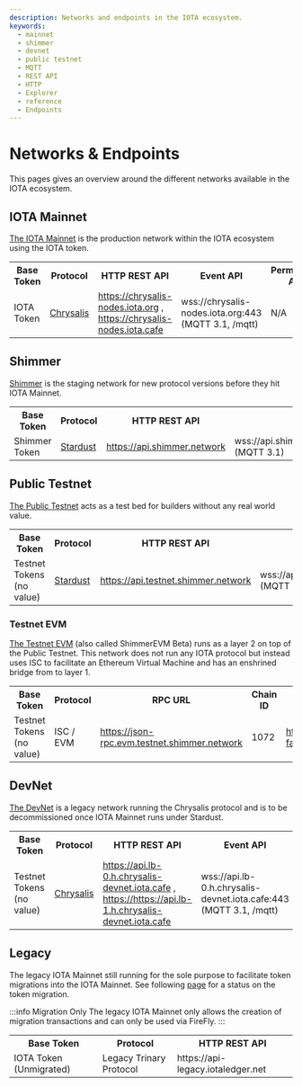 ```yaml
---
description: Networks and endpoints in the IOTA ecosystem.
keywords:
  - mainnet
  - shimmer
  - devnet
  - public testnet
  - MQTT
  - REST API
  - HTTP
  - Explorer
  - reference
  - Endpoints
---
```


# Networks & Endpoints

This pages gives an overview around the different networks available in the IOTA ecosystem.

## IOTA Mainnet

[The IOTA Mainnet](https://explorer.iota.org/mainnet) is the production network within the IOTA ecosystem using the IOTA
token.

<table>
  <tbody>
    <tr>
      <th>Base Token</th>
      <th>Protocol</th>
      <th>HTTP REST API</th>
      <th>Event API</th>
      <th>Permanode API</th>
      <th>Faucet</th>
    </tr>
    <tr>
      <td>IOTA Token</td>
      <td><a href="/learn/chrysalis/introduction/">Chrysalis</a></td>
      <td>
          <a href="https://chrysalis-nodes.iota.org/api/v1/info">https://chrysalis-nodes.iota.org</a>
          , <a href="https://chrysalis-nodes.iota.cafe/api/v1/info">https://chrysalis-nodes.iota.cafe</a>
      </td>
      <td>
        wss://chrysalis-nodes.iota.org:443 (MQTT 3.1, /mqtt)
      </td>
      <td>N/A</td>
      <td>N/A</td>
    </tr>
  </tbody>
</table>

## Shimmer

[Shimmer](https://explorer.iota.org/shimmer) is the staging network for new protocol versions before they hit IOTA
Mainnet.

<table>
  <tbody>
    <tr>
      <th>Base Token</th>
      <th>Protocol</th>
      <th>HTTP REST API</th>
      <th>Event API</th>
      <th>Permanode API</th>
      <th>Faucet</th>
    </tr>
    <tr>
      <td>Shimmer Token</td>
      <td><a href="/learn/stardust/introduction/">Stardust</a></td>
      <td>
          <a href="https://api.shimmer.network/api/core/v2/info">https://api.shimmer.network</a>
      </td>
      <td>
          wss://api.shimmer.network:443/api/mqtt/v1 (MQTT 3.1)
      </td>
      <td>https://chronicle.shimmer.network</td>
      <td>N/A</td>
    </tr>
  </tbody>
</table>

## Public Testnet

[The Public Testnet](https://explorer.iota.org/testnet) acts as a test bed for builders without any real world value.

<table>
  <tbody>
    <tr>
      <th>Base Token</th>
      <th>Protocol</th>
      <th>HTTP REST API</th>
      <th>Event API</th>
      <th>Permanode API</th>
      <th>Faucet</th>
    </tr>
    <tr>
      <td>Testnet Tokens (no value)</td>
      <td><a href="/learn/stardust/introduction/">Stardust</a></td>
      <td>
        <a href="https://api.testnet.shimmer.network/api/core/v2/info">https://api.testnet.shimmer.network</a>
      </td>
      <td>
        wss://api.testnet.shimmer.network:443/api/mqtt/v1 (MQTT 3.1)
      </td>
      <td>https://chronicle.testnet.shimmer.network</td>
      <td>
        <a href="https://faucet.testnet.shimmer.network/api/info">https://faucet.testnet.shimmer.network</a>
      </td>
    </tr>
  </tbody>
</table>

### Testnet EVM

[The Testnet EVM](https://explorer.evm.testnet.shimmer.network/) (also called ShimmerEVM Beta) runs as a layer 2 on top of the Public Testnet. This network does not run
any IOTA protocol but instead uses ISC to facilitate an Ethereum Virtual Machine and has an enshrined bridge from to
layer 1.

<table>
  <tbody>
    <tr>
      <th>Base Token</th>
      <th>Protocol</th>
      <th>RPC URL</th>
      <th>Chain ID</th>
      <th>Faucet</th>
    </tr>
    <tr>
      <td>Testnet Tokens (no value)</td>
      <td>ISC / EVM</td>
      <td>
        <a href="https://json-rpc.evm.testnet.shimmer.network">https://json-rpc.evm.testnet.shimmer.network</a>
      </td>
      <td>1072</td>
      <td><a href="https://evm-faucet.testnet.shimmer.network">https://evm-faucet.testnet.shimmer.network</a></td>
    </tr>
  </tbody>
</table>

## DevNet

[The DevNet](https://explorer.iota.org/legacy-mainnet) is a legacy network running the Chrysalis protocol and is to be
decommissioned once IOTA Mainnet runs under Stardust.

<table>
  <tbody>
    <tr>
      <th>Base Token</th>
      <th>Protocol</th>
      <th>HTTP REST API</th>
      <th>Event API</th>
      <th>Permanode API</th>
      <th>Faucet</th>
    </tr>
    <tr>
      <td>Testnet Tokens (no value)</td>
      <td><a href="/learn/chrysalis/introduction/">Chrysalis</a></td>
      <td>
        <a href="https://api.lb-0.h.chrysalis-devnet.iota.cafe/api/v1/info">https://api.lb-0.h.chrysalis-devnet.iota.cafe</a>
        , <a href="https://api.lb-1.h.chrysalis-devnet.iota.cafe/api/v1/info">https://https://api.lb-1.h.chrysalis-devnet.iota.cafe</a>
      </td>
      <td>wss://api.lb-0.h.chrysalis-devnet.iota.cafe:443 (MQTT 3.1, /mqtt)</td>
      <td>https://chronicle.testnet.shimmer.network</td>
      <td>
        <a href="https://faucet.testnet.shimmer.network/api/info">https://faucet.testnet.shimmer.network</a>
      </td>
    </tr>
  </tbody>
</table>

## Legacy

The legacy IOTA Mainnet still running for the sole purpose to facilitate token migrations into the IOTA Mainnet.
See following [page](https://chrysalis.iota.org/status) for a status on the token migration.

:::info Migration Only
The legacy IOTA Mainnet only allows the creation of migration transactions and can only be used via FireFly.
:::

<table>
  <tbody>
    <tr>
      <th>Base Token</th>
      <th>Protocol</th>
      <th>HTTP REST API</th>
    </tr>
    <tr>
      <td>IOTA Token (Unmigrated)</td>
      <td>Legacy Trinary Protocol</td>
      <td>https://api-legacy.iotaledger.net</td>
    </tr>
  </tbody>
</table>